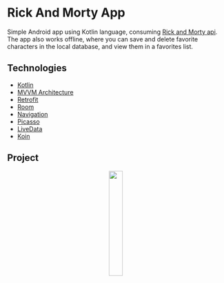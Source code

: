 # Rick And Morty App
Simple Android app using Kotlin language, consuming [Rick and Morty api](https://rickandmortyapi.com/).
The app also works offline, where you can save and delete favorite characters in the local database, and view them in a favorites list.

## Technologies
- [Kotlin](https://kotlinlang.org/)
- [MVVM Architecture](https://developer.android.com/jetpack/guide)
- [Retrofit](https://square.github.io/retrofit/)
- [Room](https://developer.android.com/topic/libraries/architecture/room)
- [Navigation](https://developer.android.com/topic/libraries/architecture/navigation)
- [Picasso](https://square.github.io/picasso/)
- [LiveData](https://developer.android.com/topic/libraries/architecture/livedata)
- [Koin](https://insert-koin.io/)

## Project

<div align="center">
<img style="width: 25%;" src=".github/rick-and-morty-app.gif">
</div>